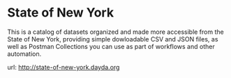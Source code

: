 # State of New York

This is a catalog of datasets organized and made more accessible from the State of New York, providing simple dowloadable CSV and JSON files, as well as Postman Collections you can use as part of workflows and other automation.

url: http://state-of-new-york.dayda.org


